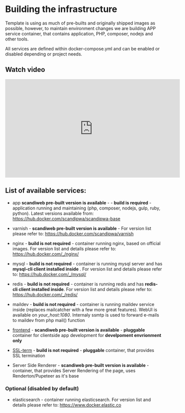 # Building the infrastructure

Template is using as much of pre-builts and originally shipped images as possible, however, to maintain environment changes we are building APP service container, that contains application, PHP, composer, nodejs and other tools.

All services are defined within docker-compose.yml and can be enabled or disabled depending or project needs.

## Watch video

<iframe width="560" height="315" src="https://www.youtube.com/embed/-RWQB4US4tg" frameborder="0" allow="accelerometer; autoplay; encrypted-media; gyroscope; picture-in-picture" allowfullscreen></iframe>

## List of available services:

-   app **scandiweb pre-built version is available** - - **build is required** - application running and maintaining (php, composer, nodejs, gulp, ruby, python). Latest versions available from: <https://hub.docker.com/scandipwa/scandipwa-base>

-   varnish - **scandiweb pre-built version is available** - For version list please refer to: <https://hub.docker.com/scandipwa/varnish>
-   nginx - **build is not required** - container running nginx, based on official images. For version list and 
    details please refer to: 
    <https://hub.docker.com/_/nginx/>
-   mysql - **build is not required** - container is running mysql server and has **mysql-cli client installed inside**
    . For version list and details please refer to: <https://hub.docker.com/_/mysql/>
-   redis - **build is not required** - container is running redis and has **redis-cli client installed inside**. For 
    version list and details please refer to: <https://hub.docker.com/_/redis/>
-   maildev - **build is not required** - container is running maildev service inside (replaces mailcatcher with a few 
    more great features). WebUI is available on _your_host:1080_. Internaly ssmtp is used to forward e-mails to maildev from php mail() function
-   [frontend](/docker/F-Frontend-container.md) - **scandiweb pre-built version is available** - **pluggable** container for clientside app 
    development for **develpoment envrionment 
    only** 
-   [SSL-term](/docker/G-SSL-container.md) - **build is not required** - **pluggable** container, that provides SSL termination
-   Server Side Renderer - **scandiweb pre-built version is available** - container, that provides Server Rendering of the page, uses Renderton/Pupeteer as it's base

### Optional (disabled by default)

-   elasticsearch - container running elasticsearch. For version list and details please refer to: <https://www.docker.elastic.co>
